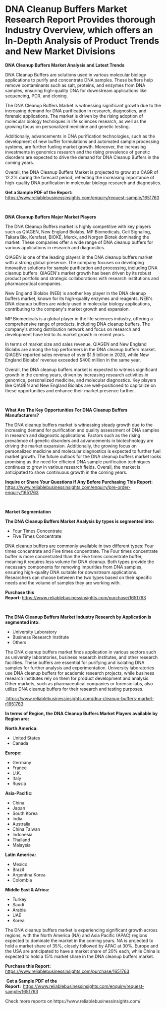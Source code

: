 <p><h1>DNA Cleanup Buffers Market Research Report Provides thorough Industry Overview, which offers an In-Depth Analysis of Product Trends and New Market Divisions</h1></p><p><strong>DNA Cleanup Buffers Market Analysis and Latest Trends</strong></p>
<p><p>DNA Cleanup Buffers are solutions used in various molecular biology applications to purify and concentrate DNA samples. These buffers help remove contaminants such as salt, proteins, and enzymes from DNA samples, ensuring high-quality DNA for downstream applications like sequencing, PCR, and cloning.</p><p>The DNA Cleanup Buffers Market is witnessing significant growth due to the increasing demand for DNA purification in research, diagnostics, and forensic applications. The market is driven by the rising adoption of molecular biology techniques in life sciences research, as well as the growing focus on personalized medicine and genetic testing.</p><p>Additionally, advancements in DNA purification technologies, such as the development of new buffer formulations and automated sample processing systems, are further fueling market growth. Moreover, the increasing investments in genomics research and the rising prevalence of genetic disorders are expected to drive the demand for DNA Cleanup Buffers in the coming years.</p><p>Overall, the DNA Cleanup Buffers Market is projected to grow at a CAGR of 12.2% during the forecast period, reflecting the increasing importance of high-quality DNA purification in molecular biology research and diagnostics.</p></p>
<p><strong>Get a Sample PDF of the Report:&nbsp;</strong> <a href="https://www.reliablebusinessinsights.com/enquiry/request-sample/1651763">https://www.reliablebusinessinsights.com/enquiry/request-sample/1651763</a></p>
<p>&nbsp;</p>
<p><strong>DNA Cleanup Buffers Major Market Players</strong></p>
<p><p>The DNA Cleanup Buffers market is highly competitive with key players such as QIAGEN, New England Biolabs, MP Biomedicals, Cell Signaling, Takara Bio, Kerafast, BIOKÉ, Merck, and Norgen Biotek dominating the market. These companies offer a wide range of DNA cleanup buffers for various applications in research and diagnostics.</p><p>QIAGEN is one of the leading players in the DNA cleanup buffers market with a strong global presence. The company focuses on developing innovative solutions for sample purification and processing, including DNA cleanup buffers. QIAGEN's market growth has been driven by its robust product portfolio and strategic collaborations with research institutions and pharmaceutical companies.</p><p>New England Biolabs (NEB) is another key player in the DNA cleanup buffers market, known for its high-quality enzymes and reagents. NEB's DNA cleanup buffers are widely used in molecular biology applications, contributing to the company's market growth and expansion.</p><p>MP Biomedicals is a global player in the life sciences industry, offering a comprehensive range of products, including DNA cleanup buffers. The company's strong distribution network and focus on research and development have led to its market growth in recent years.</p><p>In terms of market size and sales revenue, QIAGEN and New England Biolabs are among the top performers in the DNA cleanup buffers market. QIAGEN reported sales revenue of over $1.5 billion in 2020, while New England Biolabs' revenue exceeded $400 million in the same year.</p><p>Overall, the DNA cleanup buffers market is expected to witness significant growth in the coming years, driven by increasing research activities in genomics, personalized medicine, and molecular diagnostics. Key players like QIAGEN and New England Biolabs are well-positioned to capitalize on these opportunities and enhance their market presence further.</p></p>
<p>&nbsp;</p>
<p><strong>What Are The Key Opportunities For DNA Cleanup Buffers Manufacturers?</strong></p>
<p><p>The DNA cleanup buffers market is witnessing steady growth due to the increasing demand for purification and quality assessment of DNA samples in research and diagnostic applications. Factors such as the rising prevalence of genetic disorders and advancements in biotechnology are driving the market expansion. Additionally, the growing focus on personalized medicine and molecular diagnostics is expected to further fuel market growth. The future outlook for the DNA cleanup buffers market looks promising as the need for efficient DNA sample purification techniques continues to grow in various research fields. Overall, the market is anticipated to show continuous growth in the coming years.</p></p>
<p><strong>Inquire or Share Your Questions If Any Before Purchasing This Report:</strong> <a href="https://www.reliablebusinessinsights.com/enquiry/pre-order-enquiry/1651763">https://www.reliablebusinessinsights.com/enquiry/pre-order-enquiry/1651763</a></p>
<p>&nbsp;</p>
<p><strong>Market Segmentation</strong></p>
<p><strong>The DNA Cleanup Buffers Market Analysis by types is segmented into:</strong></p>
<p><ul><li>Four Times Concentrate</li><li>Five Times Concentrate</li></ul></p>
<p><p>DNA cleanup buffers are commonly available in two different types: Four times concentrate and Five times concentrate. The Four times concentrate buffer is more concentrated than the Five times concentrate buffer, meaning it requires less volume for DNA cleanup. Both types provide the necessary components for removing impurities from DNA samples, ensuring high-quality DNA suitable for downstream applications. Researchers can choose between the two types based on their specific needs and the volume of samples they are working with.</p></p>
<p><strong>Purchase this Report:&nbsp;</strong><a href="https://www.reliablebusinessinsights.com/purchase/1651763">https://www.reliablebusinessinsights.com/purchase/1651763</a></p>
<p>&nbsp;</p>
<p><strong>The DNA Cleanup Buffers Market Industry Research by Application is segmented into:</strong></p>
<p><ul><li>University Laboratory</li><li>Business Research Institute</li><li>Others</li></ul></p>
<p><p>The DNA cleanup buffers market finds application in various sectors such as university laboratories, business research institutes, and other research facilities. These buffers are essential for purifying and isolating DNA samples for further analysis and experimentation. University laboratories use DNA cleanup buffers for academic research projects, while business research institutes rely on them for product development and analysis. Other markets, such as pharmaceutical companies or forensic labs, also utilize DNA cleanup buffers for their research and testing purposes.</p></p>
<p><a href="https://www.reliablebusinessinsights.com/dna-cleanup-buffers-market-r1651763">&nbsp;https://www.reliablebusinessinsights.com/dna-cleanup-buffers-market-r1651763</a></p>
<p><strong>In terms of Region, the DNA Cleanup Buffers Market Players available by Region are:</strong></p>
<p>
    <p> <strong> North America: </strong>
        <ul>
            <li>United States</li>
            <li>Canada</li>
        </ul>
        </p> 
    <p> <strong> Europe: </strong>
        <ul>
            <li>Germany</li>
            <li>France</li>
            <li>U.K.</li>
            <li>Italy</li>
            <li>Russia</li>
        </ul>
        </p> 
    <p> <strong> Asia-Pacific: </strong>
        <ul>
            <li>China</li>
            <li>Japan</li>
            <li>South Korea</li>
            <li>India</li>
            <li>Australia</li>
            <li>China Taiwan</li>
            <li>Indonesia</li>
            <li>Thailand</li>
            <li>Malaysia</li>
        </ul>
        </p> 
    <p> <strong> Latin America: </strong>
        <ul>
            <li>Mexico</li>
            <li>Brazil</li>
            <li>Argentina Korea</li>
            <li>Colombia</li>
        </ul>
        </p> 
    <p> <strong> Middle East & Africa: </strong>
        <ul>
            <li>Turkey</li>
            <li>Saudi</li>
            <li>Arabia</li>
            <li>UAE</li>
            <li>Korea</li>
        </ul>
    </p>
    </p>
<p><p>The DNA cleanup buffers market is experiencing significant growth across regions, with the North America (NA) and Asia Pacific (APAC) regions expected to dominate the market in the coming years. NA is projected to hold a market share of 35%, closely followed by APAC at 30%. Europe and the USA are anticipated to have a market share of 20% each, while China is expected to hold a 15% market share in the DNA cleanup buffers market.</p></p>
<p><strong>Purchase this Report: </strong><a href="https://www.reliablebusinessinsights.com/purchase/1651763">https://www.reliablebusinessinsights.com/purchase/1651763</a></p>
<p>&nbsp;<strong>Get a Sample PDF of the Report:&nbsp;&nbsp;</strong><a href="https://www.reliablebusinessinsights.com/enquiry/request-sample/1651763">https://www.reliablebusinessinsights.com/enquiry/request-sample/1651763</a></p>
<p><strong></strong></p>
<p>Check more reports on https://www.reliablebusinessinsights.com/</p>